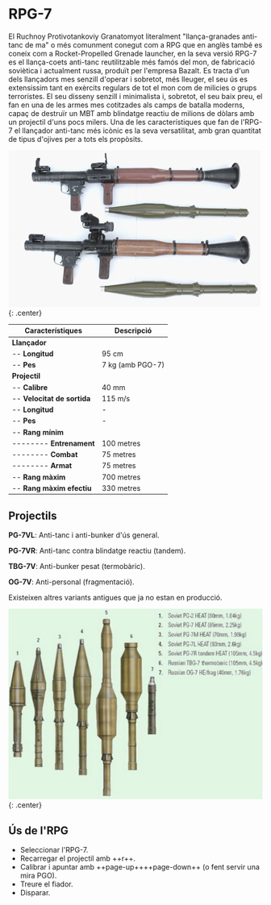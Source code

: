 # RPG-7

El Ruchnoy Protivotankoviy Granatomyot literalment "llança-granades anti-tanc de ma" o més comunment conegut com a RPG que en anglès també es coneix com a Rocket-Propelled Grenade launcher, en la seva versió RPG-7 es el llança-coets anti-tanc reutilitzable més famós del mon, de fabricació soviètica i actualment russa, produït per l'empresa Bazalt. Es tracta d'un dels llançadors mes senzill d'operar i sobretot, més lleuger, el seu ús es extensissim tant en exèrcits regulars de tot el mon com de milicies o grups terroristes. El seu disseny senzill i minimalista i, sobretot, el seu baix preu, el fan en una de les armes mes cotitzades als camps de batalla moderns, capaç de destruïr un MBT amb blindatge reactiu de milions de dòlars amb un projectil d'uns pocs milers. Una de les característiques que fan de l'RPG-7 el llançador anti-tanc més icònic es la seva versatilitat, amb gran quantitat de tipus d'ojives per a tots els propòsits.

![image](../_imatges/rpg7.jpg){: .center}

| **Característiques**        | **Descripció**     |
|-----------------------------|--------------------|
| **Llançador**               |                    |
| -- **Longitud**             | 95 cm              |
| -- **Pes**                  | 7 kg (amb PGO-7)   |
| **Projectil**               |                    |
| -- **Calibre**              | 40 mm              |
| -- **Velocitat de sortida** | 115 m/s            |
| -- **Longitud**             | -                  |
| -- **Pes**                  | -                  |
| -- **Rang mínim**           |                    |
| -------- **Entrenament**    | 100 metres         |
| -------- **Combat**         | 75 metres          |
| -------- **Armat**          | 75 metres          |
| -- **Rang màxim**           | 700 metres         |
| -- **Rang màxim efectiu**   | 330 metres         |

## Projectils

**PG-7VL**: Anti-tanc i anti-bunker d'ús general.

**PG-7VR**: Anti-tanc contra blindatge reactiu (tandem).

**TBG-7V**: Anti-bunker pesat (termobàric).

**OG-7V**: Anti-personal (fragmentació).

Existeixen altres variants antigues que ja no estan en producció.

![image](../_imatges/ojivesrpg2.jpg){: .center}

## Ús de l'RPG

* Seleccionar l'RPG-7.
* Recarregar el projectil amb ++r++.
* Calibrar i apuntar amb ++page-up++++page-down++ (o fent servir una mira PGO).
* Treure el fiador.
* Disparar.
